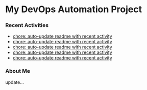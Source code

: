 # My DevOps Automation Project

### Recent Activities
<!-- activity:START -->
- [chore: auto-update readme with recent activity](https://github.com/kaigiii/mybowling-app/commit/69fc62dc73d2d995e319d23464d9d1a26551208b)
- [chore: auto-update readme with recent activity](https://github.com/kaigiii/mybowling-app/commit/dcc0edb1aa44a567242158650e202dd9ad75d2b4)
- [chore: auto-update readme with recent activity](https://github.com/kaigiii/mybowling-app/commit/b5bf58d23d48df3b04551ebf7981667e0543d8b8)
- [chore: auto-update readme with recent activity](https://github.com/kaigiii/mybowling-app/commit/ff873c8b99b7716636cebf313b17d1644a420004)
- [chore: auto-update readme with recent activity](https://github.com/kaigiii/mybowling-app/commit/33aaf82a92345c33e1c3bfc30bc8857e43d9a2f7)
<!-- activity:END -->

### About Me
<!-- MYLINKS:START -->
<!-- MYLINKS:END -->

update...
